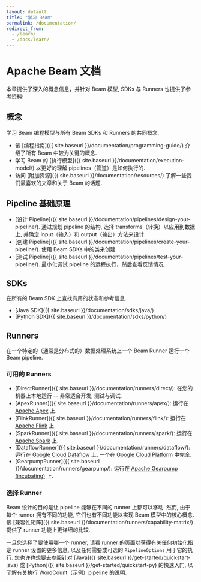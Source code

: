 ```yaml
---
layout: default
title: "学习 Beam"
permalink: /documentation/
redirect_from:
  - /learn/
  - /docs/learn/
---
```


# Apache Beam 文档

本章提供了深入的概念信息，并针对 Beam 模型, SDKs 与 Runners 也提供了参考资料:

## 概念

学习 Beam 编程模型与所有 Beam SDKs 和 Runners 的共同概念.

* 该 [编程指南]({{ site.baseurl }}/documentation/programming-guide/) 介绍了所有 Beam 中较为关键的概念.
* 学习 Beam 的 [执行模型]({{ site.baseurl }}/documentation/execution-model/) 以更好的理解 pipelines（管道）是如何执行的.
* 访问 [附加资源]({{ site.baseurl }}/documentation/resources/) 了解一些我们最喜欢的文章和关于 Beam 的话题.

## Pipeline 基础原理

* [设计 Pipeline]({{ site.baseurl }}/documentation/pipelines/design-your-pipeline/). 通过规划 pipeline 的结构, 选择 transforms（转换）以应用到数据上, 并确定 input（输入）和 output（输出）方法来设计.
* [创建 Pipeline]({{ site.baseurl }}/documentation/pipelines/create-your-pipeline/). 使用 Beam SDKs 中的类来创建.
* [测试 Pipeline]({{ site.baseurl }}/documentation/pipelines/test-your-pipeline/). 最小化调试 pipeline 的远程执行，然后查看反馈情况.

## SDKs

在所有的 Beam SDK 上查找有用的状态和参考信息.

* [Java SDK]({{ site.baseurl }}/documentation/sdks/java/)
* [Python SDK]({{ site.baseurl }}/documentation/sdks/python/)

## Runners

在一个特定的（通常是分布式的）数据处理系统上一个 Beam Runner 运行一个 Beam pipeline.

### 可用的 Runners

* [DirectRunner]({{ site.baseurl }}/documentation/runners/direct/): 在您的机器上本地运行 -- 非常适合开发, 测试与调试.
* [ApexRunner]({{ site.baseurl }}/documentation/runners/apex/): 运行在 [Apache Apex](http://apex.apache.org) 上.
* [FlinkRunner]({{ site.baseurl }}/documentation/runners/flink/): 运行在 [Apache Flink](http://flink.apache.org) 上.
* [SparkRunner]({{ site.baseurl }}/documentation/runners/spark/): 运行在 [Apache Spark](http://spark.apache.org) 上.
* [DataflowRunner]({{ site.baseurl }}/documentation/runners/dataflow/): 运行在 [Google Cloud Dataflow](https://cloud.google.com/dataflow) 上, 一个在 [Google Cloud Platform](https://cloud.google.com/) 中完全.
* [GearpumpRunner]({{ site.baseurl }}/documentation/runners/gearpump/): 运行在 [Apache Gearpump (incubating)](http://gearpump.apache.org) 上.

### 选择 Runner

Beam 设计的目的是让 pipeline 能够在不同的 runner 上都可以移动.
然而, 由于每个 runner 拥有不同的功能, 它们也有不同功能以实现 Beam 模型中的核心概念.
该 [兼容性矩阵]({{ site.baseurl }}/documentation/runners/capability-matrix/) 提供了 runner 功能上更详细的比较.

一旦您选择了要使用哪一个 runner, 请看 runner 的页面以获得有关任何初始化指定 runner 设置的更多信息, 以及任何需要或可选的 `PipelineOptions` 用于它的执行.
您也许也想要去参阅针对 [Java]({{ site.baseurl }}/get-started/quickstart-java) 或 [Python]({{ site.baseurl }}/get-started/quickstart-py) 的快速入门, 以了解有关执行 WordCount（示例）pipeline 的说明.